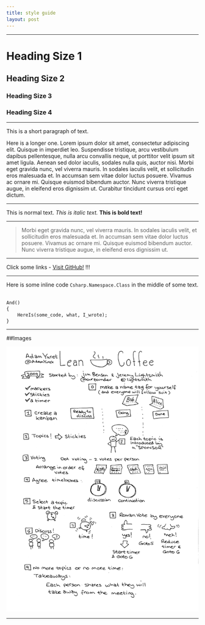```yaml
---
title: style guide
layout: post
---
```


---- 

# Heading Size 1

## Heading Size 2

### Heading Size 3

### Heading Size 4

----

<p>This is a short paragraph of text.</p>

<p>Here is a longer one. Lorem ipsum dolor sit amet, consectetur adipiscing elit. Quisque in imperdiet leo. Suspendisse tristique, 
arcu vestibulum dapibus pellentesque, nulla arcu convallis neque, ut porttitor velit ipsum sit amet ligula. Aenean sed dolor iaculis, 
sodales nulla quis, auctor nisi. Morbi eget gravida nunc, vel viverra mauris. In sodales iaculis velit, et sollicitudin eros 
malesuada et. In accumsan sem vitae dolor luctus posuere. Vivamus ac ornare mi. Quisque euismod bibendum auctor. Nunc viverra tristique 
augue, in eleifend eros dignissim ut. Curabitur tincidunt cursus orci eget dictum.</p>

----

This is normal text. *This is italic text.* **This is bold text!**

----

>
> Morbi eget gravida nunc, vel viverra mauris. In sodales iaculis velit, 
> et sollicitudin eros malesuada et. In accumsan sem vitae dolor luctus posuere. 
> Vivamus ac ornare mi. Quisque euismod bibendum auctor. Nunc viverra tristique 
> augue, in eleifend eros dignissim ut. 
>

----

Click some links - [Visit GitHub!](http://www.github.com) !!!

----

Here is some inline code <code>Csharp.Namespace.Class</code> in the middle of some text.

~~~

And()
{
	HereIs(some_code, what, I_wrote);
} 

~~~

----

##Images

<!-- 
	Images 
	550px or 250px and media queries needed

	-->
<img src="/img/posts/lean-coffee-rules/lean-coffee-presentation-notes-bw.png" alt="alt text" width="550px" />

----



